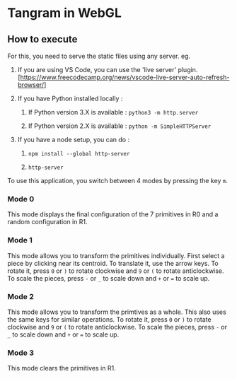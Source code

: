 # Tangram in WebGL

## How to execute

For this, you need to serve the static files using any server. eg.

1. If you are using VS Code, you can use the 'live server' plugin. [https://www.freecodecamp.org/news/vscode-live-server-auto-refresh-browser/]

2. If you have Python installed locally : 

	1. If Python version 3.X is available :
	`python3 -m http.server`

	2. If Python version 2.X is available :
	`python -m SimpleHTTPServer`

3. If you have a node setup, you can do :
	1. `npm install --global http-server` 
	
	2. `http-server`


To use this application, you switch between 4 modes by pressing the key `m`.

### Mode 0

This mode displays the final configuration of the 7 primitives in R0 and a random configuration in R1.

### Mode 1

This mode allows you to transform the primitives individually. First select a piece by clicking near its centroid. To translate it, use the arrow keys. To rotate it, press `0` or `)` to rotate clockwise and `9` or `(` to rotate anticlockwise. To scale the pieces, press `-` or `_` to scale down and `+` or `=` to scale up.

### Mode 2

This mode allows you to transform the primtives as a whole. This also uses the same keys for similar operations. To rotate it, press `0` or `)` to rotate clockwise and `9` or `(` to rotate anticlockwise. To scale the pieces, press `-` or `_` to scale down and `+` or `=` to scale up.

### Mode 3

This mode clears the primitives in R1.

